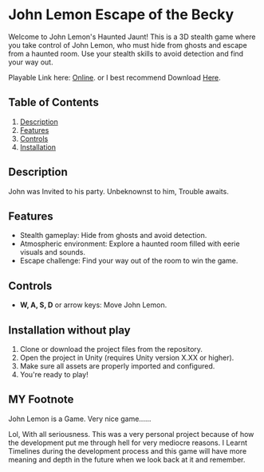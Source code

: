 # John Lemon Escape of the Becky

Welcome to John Lemon's Haunted Jaunt! This is a 3D stealth game where you take control of John Lemon, who must hide from ghosts and escape from a haunted room. Use your stealth skills to avoid detection and find your way out.

Playable Link here: [Online](#https://outscal.com/assassinisnotme/game/play-john-lemon-escape-game). or I best recommend Download [Here](https://github.com/DragneelDM/Telekinesis/releases/download/Game/Playable.Build.zip).

## Table of Contents

1. [Description](#description)
2. [Features](#features)
3. [Controls](#controls)
4. [Installation](#installation)

## Description

John was Invited to his party. Unbeknownst to him, Trouble awaits.

## Features

- Stealth gameplay: Hide from ghosts and avoid detection.
- Atmospheric environment: Explore a haunted room filled with eerie visuals and sounds.
- Escape challenge: Find your way out of the room to win the game.

## Controls

- **W, A, S, D** or arrow keys: Move John Lemon.

## Installation without play

1. Clone or download the project files from the repository.
2. Open the project in Unity (requires Unity version X.XX or higher).
3. Make sure all assets are properly imported and configured.
4. You're ready to play!


## MY Footnote

 John Lemon is a Game. Very nice game......

Lol, With all seriousness. This was a very personal project because of how the development put me through hell for very mediocre reasons. I Learnt Timelines during the development process and this game will have more meaning and depth in
the future when we look back at it and remember.
